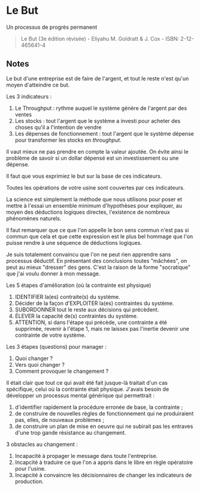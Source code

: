 # Le But

Un processus de progrès permanent

> Le But (3e édition révisée) - Eliyahu M. Goldratt & J. Cox - ISBN: 2-12-465641-4

## Notes

Le but d'une entreprise est de faire de l'argent, et tout le reste n'est qu'un moyen d'atteindre ce but.

Les 3 indicateurs :

1. Le Throughput : rythme auquel le système génère de l'argent par des ventes
2. Les stocks : tout l'argent que le système a investi pour acheter des choses qu'il a l'intention de vendre
3. Les dépenses de fonctionnement : tout l'argent que le système dépense pour transformer les stocks en _throughput_.

Il vaut mieux ne pas prendre en compte la valeur ajoutée. On évite ainsi le problème de savoir si un dollar dépensé est un investissement ou une dépense.

Il faut que vous exprimiez le but sur la base de ces indicateurs.

Toutes les opérations de votre usine sont couvertes par ces indicateurs.

La science est simplement la méthode que nous utilisons pour poser et mettre à l'essai un ensemble minimum d'hypothèses pour expliquer, au moyen des déductions logiques directes, l'existence de nombreux phénomènes naturels.

Il faut remarquer que ce que l'on appelle le bon sens commun n'est pas si commun que cela et que cette expression est le plus bel hommage que l'on puisse rendre à une séquence de déductions logiques.

Je suis totalement convaincu que l'on ne peut rien apprendre sans processus déductif. En présentant des conclusions toutes "mâchées", on peut au mieux "dresser" des gens. C'est la raison de la forme "socratique" que j'ai voulu donner à mon message.

Les 5 étapes d'amélioration (où la contrainte est physique)

1. IDENTIFIER la(es) contraite(s) du système.
2. Décider de la façon d'EXPLOITER la(es) contraintes du système.
3. SUBORDONNER tout le reste aux décisions qui précèdent.
4. ÉLEVER la capacité de(s) contraintes du système.
5. ATTENTION, si dans l'étape qui précède, une contrainte a été supprimée, revenir à l'étape 1, mais ne laissex pas l'inertie devenir une contrainte de votre système.

Les 3 étapes (questions) pour manager :

1. Quoi changer ?
2. Vers quoi changer ?
3. Comment provoquer le changement ?

Il était clair que tout ce qui avait été fait jusque-là traitait d'un cas spécifique, celui où la contrainte était physique. J'avais besoin de développer un processus mental générique qui permettrait :

1. d'identifier rapidement la procédure erronée de base, la contrainte ;
2. de construire de nouvelles règles de fonctionnement qui ne produiraient pas, elles, de nouveaux problèmes ;
3. de construire un plan de mise en oeuvre qui ne subirait pas les entraves d'une trop gande résistance au changement.

3 obstacles au changement :

1. Incapacité à propager le message dans toute l'entreprise.
2. Incapcité à traduire ce que l'on a appris dans le libre en règle opératoire pour l'usine.
3. Incapcité à convaincre les décisionnaires de changer les indicateurs de production.
